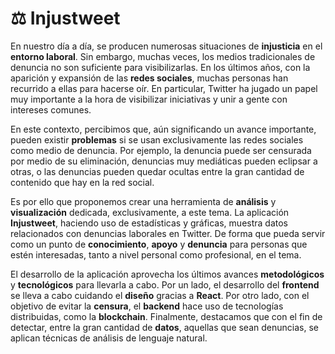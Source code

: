 # ⚖️ Injustweet 

En nuestro día a día, se producen numerosas situaciones de **injusticia** en el **entorno laboral**. Sin embargo, muchas veces, los medios tradicionales de denuncia no son suficiente para visibilizarlas. En los últimos años, con la aparición y expansión de las **redes sociales**, muchas personas han recurrido a ellas para hacerse oír. En particular, Twitter ha jugado un papel muy importante a la hora de visibilizar iniciativas y unir a gente con intereses comunes.

En este contexto, percibimos que, aún significando un avance importante, pueden existir **problemas** si se usan exclusivamente las redes sociales como medio de denuncia. Por ejemplo, la denuncia puede ser censurada por medio de su eliminación, denuncias muy mediáticas pueden eclipsar a otras, o las denuncias pueden quedar ocultas entre la gran cantidad de contenido que hay en la red social. 

Es por ello que proponemos crear una herramienta de **análisis** y **visualización** dedicada, exclusivamente, a este tema. La aplicación **Injustweet**, haciendo uso de estadísticas y gráficas, muestra datos relacionados con denuncias laborales en Twitter. De forma que pueda servir como un punto de **conocimiento**, **apoyo** y **denuncia** para personas que estén interesadas, tanto a nivel personal como profesional, en el tema. 

El desarrollo de la aplicación aprovecha los últimos avances **metodológicos** y **tecnológicos** para llevarla a cabo. Por un lado, el desarrollo del **frontend** se lleva a cabo cuidando el **diseño** gracias a **React**. Por otro lado, con el objetivo de evitar la **censura**, el **backend** hace uso de tecnologías distribuidas, como la **blockchain**. Finalmente, destacamos que con el fin de detectar, entre la gran cantidad de **datos**, aquellas que sean denuncias, se aplican técnicas de análisis de lenguaje natural.
